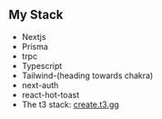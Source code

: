 ## My Stack
  - Nextjs
  - Prisma
  - trpc
  - Typescript
  - Tailwind-(heading towards chakra)
- next-auth
- react-hot-toast
- The t3 stack: [create.t3.gg](https://create.t3.gg/)